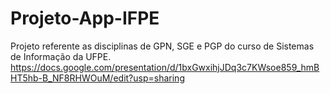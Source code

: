 # Projeto-App-IFPE
Projeto referente as disciplinas de GPN, SGE e PGP do curso de Sistemas de Informação da UFPE.
https://docs.google.com/presentation/d/1bxGwxihjJDq3c7KWsoe859_hmBHT5hb-B_NF8RHWOuM/edit?usp=sharing 
